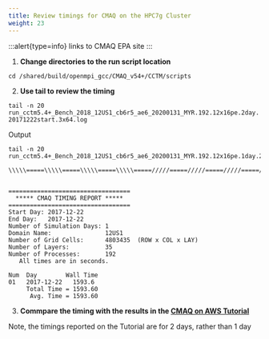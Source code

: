 ```yaml
---
title: Review timings for CMAQ on the HPC7g Cluster
weight: 23
---
```


:::alert{type=info}
links to CMAQ EPA site
:::


1. **Change directories to the run script location**

`cd /shared/build/openmpi_gcc/CMAQ_v54+/CCTM/scripts`


2. **Use tail to review the timing**

`tail -n 20 run_cctm5.4+_Bench_2018_12US1_cb6r5_ae6_20200131_MYR.192.12x16pe.2day.20171222start.3x64.log`

Output

```
tail -n 20 run_cctm5.4+_Bench_2018_12US1_cb6r5_ae6_20200131_MYR.192.12x16pe.1day.20171222start.3x64.log

\\\\\=====\\\\\=====\\\\\=====\\\\\=====/////=====/////=====/////=====/////


==================================
  ***** CMAQ TIMING REPORT *****
==================================
Start Day: 2017-12-22
End Day:   2017-12-22
Number of Simulation Days: 1
Domain Name:               12US1
Number of Grid Cells:      4803435  (ROW x COL x LAY)
Number of Layers:          35
Number of Processes:       192
   All times are in seconds.

Num  Day        Wall Time
01   2017-12-22   1593.6
     Total Time = 1593.60
      Avg. Time = 1593.60

```


3. **Commpare the timing with the results in the [CMAQ on AWS Tutorial](https://pcluster-cmaq.readthedocs.io/en/latest/user_guide_pcluster/Performance-Opt/performance-optimization.html#benchmark-timing-for-hpc7g-16xlarge-with-64-processors-per-node)**

Note, the timings reported on the Tutorial are for 2 days, rather than 1 day

